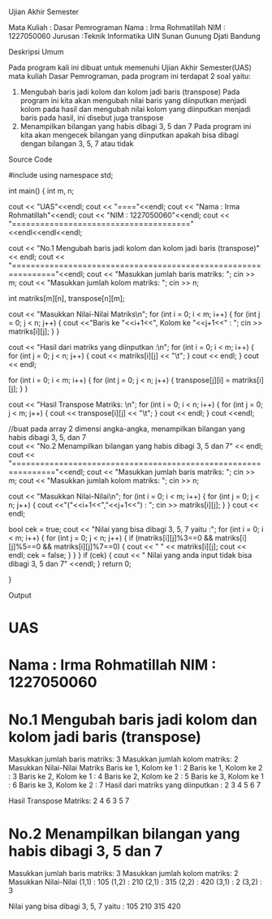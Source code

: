 Ujian Akhir Semester

Mata Kuliah : Dasar Pemrograman
Nama :  Irma Rohmatillah
NIM : 1227050060
Jurusan :Teknik Informatika UIN Sunan Gunung Djati Bandung

Deskripsi Umum

Pada program kali ini dibuat untuk memenuhi Ujian Akhir Semester(UAS) mata kuliah Dasar Pemrograman, pada program ini terdapat 2 soal yaitu:
1. Mengubah baris jadi kolom dan kolom jadi baris (transpose)
Pada program ini kita akan mengubah nilai baris yang diinputkan menjadi kolom pada hasil dan mengubah nilai kolom yang diinputkan menjadi baris pada hasil, ini disebut juga transpose
2. Menampilkan bilangan yang habis dibagi 3, 5 dan 7
Pada program ini kita akan mengecek bilangan yang diinputkan apakah bisa dibagi dengan bilangan 3, 5, 7 atau tidak

Source Code

#include <iostream>
using namespace std;


int main()
{
int m, n;

cout << "UAS"<<endl;
cout << "===="<<endl;
cout << "Nama : Irma Rohmatillah"<<endl;
cout << "NIM  : 1227050060"<<endl;
cout << "======================================"<<endl<<endl<<endl;

cout << "No.1 Mengubah baris jadi kolom dan kolom jadi baris (transpose)" << endl;
cout << "==============================================================="<<endl;
cout << "Masukkan jumlah baris matriks: ";
cin >> m;
cout << "Masukkan jumlah kolom matriks: ";
cin >> n;

int matriks[m][n], transpose[n][m];

cout << "Masukkan Nilai-Nilai Matriks\n";
for (int i = 0; i < m; i++)
{
	for (int j = 0; j < n; j++)
	{
		cout <<"Baris ke "<<i+1<<", Kolom ke "<<j+1<<" : ";
		cin  >> matriks[i][j];
	}
}

cout << "Hasil dari matriks yang diinputkan :\n";
for (int i = 0; i < m; i++)
{
	for (int j = 0; j < n; j++)
	{
		cout << matriks[i][j] << "\t";
	}
	cout << endl;
}
cout << endl;

for (int i = 0; i < m; i++)
{
	for (int j = 0; j < n; j++)
	{
  		transpose[j][i] = matriks[i][j];
	}
}

cout << "Hasil Transpose Matriks: \n";
for (int i = 0; i < n; i++)
{
	for (int j = 0; j < m; j++)
	{
		cout << transpose[i][j] << "\t";
	}
	cout << endl;
}
cout <<endl;

//buat pada array 2 dimensi angka-angka, menampilkan bilangan yang habis dibagi 3, 5, dan 7  
cout << "No.2 Menampilkan bilangan yang habis dibagi 3, 5 dan 7" << endl;
cout << "==============================================================="<<endl;
cout << "Masukkan jumlah baris matriks: ";
cin >> m;
cout << "Masukkan jumlah kolom matriks: ";
cin >> n;

cout << "Masukkan Nilai-Nilai\n";
for (int i = 0; i < m; i++)
{
	for (int j = 0; j < n; j++)
	{
		cout <<"("<<i+1<<","<<j+1<<") : ";
		cin  >> matriks[i][j];
	}
}
cout << endl;

bool cek = true;
cout << "Nilai yang bisa dibagi 3, 5, 7 yaitu :";
for (int i = 0; i < m; i++)
{
	for (int j = 0; j < n; j++)
	{
		if (matriks[i][j]%3==0 && matriks[i][j]%5==0 && matriks[i][j]%7==0)
		{
			cout << " " << matriks[i][j];
			cout << endl;
			cek = false;
		}
	}
}
if (cek)
{
	cout << " Nilai yang anda input tidak bisa dibagi 3, 5 dan 7" <<endl;
}
return 0;

}

Output

UAS
====
Nama : Irma Rohmatillah
NIM  : 1227050060
======================================


No.1 Mengubah baris jadi kolom dan kolom jadi baris (transpose)
===============================================================
Masukkan jumlah baris matriks: 3
Masukkan jumlah kolom matriks: 2
Masukkan Nilai-Nilai Matriks
Baris ke 1, Kolom ke 1 : 2
Baris ke 1, Kolom ke 2 : 3
Baris ke 2, Kolom ke 1 : 4
Baris ke 2, Kolom ke 2 : 5
Baris ke 3, Kolom ke 1 : 6
Baris ke 3, Kolom ke 2 : 7
Hasil dari matriks yang diinputkan :
2       3
4       5
6       7

Hasil Transpose Matriks:
2       4       6
3       5       7

No.2 Menampilkan bilangan yang habis dibagi 3, 5 dan 7
===============================================================
Masukkan jumlah baris matriks: 3
Masukkan jumlah kolom matriks: 2
Masukkan Nilai-Nilai
(1,1) : 105
(1,2) : 210
(2,1) : 315
(2,2) : 420
(3,1) : 2
(3,2) : 3

Nilai yang bisa dibagi 3, 5, 7 yaitu : 105
 210
 315
 420
